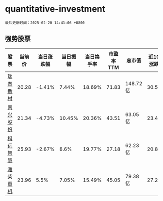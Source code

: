 # quantitative-investment

`最后更新时间：2025-02-20 14:41:06 +0800`

## 强势股票

|股票|当前价|当日涨跌幅|当日振幅|当日换手率|市盈率TTM|总市值|近10日涨跌幅|
|----|----|----|----|----|----|----|----|
|[瑞泰新材](https://xueqiu.com/S/SZ301238)|20.28|-1.41%|7.44%|18.69%|71.83|148.72亿|30.59%|
|[南兴股份](https://xueqiu.com/S/SZ002757)|21.34|-4.73%|10.45%|20.36%|43.51|63.05亿|23.42%|
|[科远智慧](https://xueqiu.com/S/SZ002380)|25.93|-2.67%|8.6%|19.77%|27.18|62.23亿|20.83%|
|[潍柴重机](https://xueqiu.com/S/SZ000880)|23.96|5.5%|7.05%|15.49%|45.05|79.38亿|27.24%|

